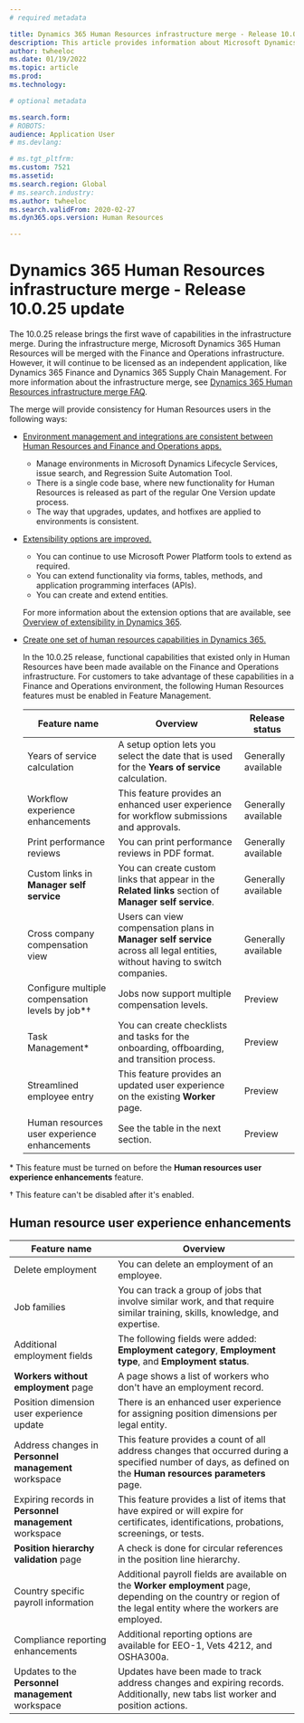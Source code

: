 ```yaml
---
# required metadata

title: Dynamics 365 Human Resources infrastructure merge - Release 10.0.25 update
description: This article provides information about Microsoft Dynamics 365 Human Resources release 10.0.25, which brings the first wave of capabilities in the infrastructure merge.
author: twheeloc
ms.date: 01/19/2022
ms.topic: article
ms.prod: 
ms.technology: 

# optional metadata

ms.search.form: 
# ROBOTS: 
audience: Application User
# ms.devlang: 

# ms.tgt_pltfrm: 
ms.custom: 7521
ms.assetid: 
ms.search.region: Global
# ms.search.industry: 
ms.author: twheeloc
ms.search.validFrom: 2020-02-27
ms.dyn365.ops.version: Human Resources

---
```


# Dynamics 365 Human Resources infrastructure merge - Release 10.0.25 update

The 10.0.25 release brings the first wave of capabilities in the infrastructure merge. During the infrastructure merge, Microsoft Dynamics 365 Human Resources will be merged with the Finance and Operations infrastructure. However, it will continue to be licensed as an independent application, like Dynamics 365 Finance and Dynamics 365 Supply Chain Management. For more information about the infrastructure merge, see [Dynamics 365 Human Resources infrastructure merge FAQ](../human-resources/hr-infrastructure-merge-faq.md).

The merge will provide consistency for Human Resources users in the following ways:

- [Environment management and integrations are consistent between Human Resources and Finance and Operations apps.](/dynamics365-release-plan/2021wave2/human-resources/dynamics365-human-resources/consistent-environment-management-integrations-between-human-resources-finance-operations-apps)

    - Manage environments in Microsoft Dynamics Lifecycle Services, issue search, and Regression Suite Automation Tool.
    - There is a single code base, where new functionality for Human Resources is released as part of the regular One Version update process.
    - The way that upgrades, updates, and hotfixes are applied to environments is consistent.

- [Extensibility options are improved.](/dynamics365-release-plan/2021wave2/human-resources/dynamics365-human-resources/improve-extensibility-options)

    - You can continue to use Microsoft Power Platform tools to extend as required.
    - You can extend functionality via forms, tables, methods, and application programming interfaces (APIs).
    - You can create and extend entities.

    For more information about the extension options that are available, see [Overview of extensibility in Dynamics 365](../fin-ops-core/dev-itpro/extensibility/extensibility-home-page.md).

- [Create one set of human resources capabilities in Dynamics 365.](/dynamics365-release-plan/2021wave2/human-resources/dynamics365-human-resources/create-one-set-human-resources-capabilities-within-dynamics-365)

    In the 10.0.25 release, functional capabilities that existed only in Human Resources have been made available on the Finance and Operations infrastructure. For customers to take advantage of these capabilities in a Finance and Operations environment, the following Human Resources features must be enabled in Feature Management.

    | Feature name | Overview | Release status | 
    |--------------|----------|----------------| 
    | Years of service calculation | A setup option lets you select the date that is used for the **Years of service** calculation. | Generally available | 
    | Workflow experience enhancements | This feature provides an enhanced user experience for workflow submissions and approvals. | Generally available | 
    | Print performance reviews | You can print performance reviews in PDF format. | Generally available | 
    | Custom links in **Manager self service** | You can create custom links that appear in the **Related links** section of **Manager self service**. | Generally available | 
    | Cross company compensation view | Users can view compensation plans in **Manager self service** across all legal entities, without having to switch companies. | Generally available | 
    | Configure multiple compensation levels by job\*&dagger; | Jobs now support multiple compensation levels. | Preview | 
    | Task Management\* | You can create checklists and tasks for the onboarding, offboarding, and transition process. | Preview | 
    | Streamlined employee entry | This feature provides an updated user experience on the existing **Worker** page. | Preview | 
    | Human resources user experience enhancements | See the table in the next section.  | Preview | 

\* This feature must be turned on before the **Human resources user experience enhancements** feature.

&dagger; This feature can't be disabled after it's enabled.

## Human resource user experience enhancements

| Feature name | Overview | 
|--------------|----------| 
| Delete employment | You can delete an employment of an employee. | 
| Job families | You can track a group of jobs that involve similar work, and that require similar training, skills, knowledge, and expertise. | 
| Additional employment fields | The following fields were added: **Employment category**, **Employment type**, and **Employment status**. | 
| **Workers without employment** page | A page shows a list of workers who don't have an employment record. | 
| Position dimension user experience update | There is an enhanced user experience for assigning position dimensions per legal entity. | 
| Address changes in **Personnel management** workspace | This feature provides a count of all address changes that occurred during a specified number of days, as defined on the **Human resources parameters** page. | 
| Expiring records in **Personnel management** workspace | This feature provides a list of items that have expired or will expire for certificates, identifications, probations, screenings, or tests. | 
| **Position hierarchy validation** page | A check is done for circular references in the position line hierarchy. | 
| Country specific payroll information | Additional payroll fields are available on the **Worker employment** page, depending on the country or region of the legal entity where the workers are employed. | 
| Compliance reporting enhancements | Additional reporting options are available for EEO-1, Vets 4212, and OSHA300a. | 
| Updates to the **Personnel management** workspace | Updates have been made to track address changes and expiring records. Additionally, new tabs list worker and position actions. | 
